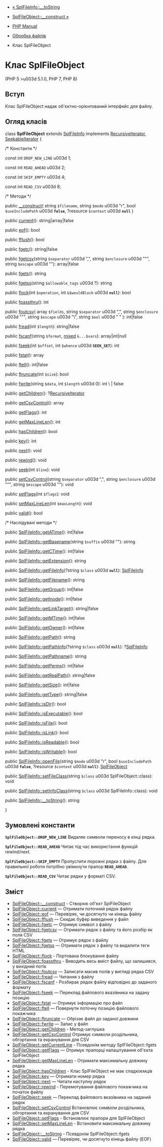 - [« SplFileInfo::\_\_toString](splfileinfo.tostring.md)
- [SplFileObject::\_\_construct »](splfileobject.construct.md)

- [PHP Manual](index.md)
- [Обробка файлів](spl.files.md)
- Клас SplFileObject

# Клас SplFileObject

(PHP 5 \>u003d 5.1.0, PHP 7, PHP 8)

## Вступ

Клас SplFileObject надає об'єктно-орієнтований інтерфейс для
файлу.

## Огляд класів

class **SplFileObject** extends [SplFileInfo](class.splfileinfo.md)
implements [RecursiveIterator](class.recursiveiterator.md),
[SeekableIterator](class.seekableiterator.md) {

/\* Константи \*/

const int `DROP_NEW_LINE` u003d 1;

const int `READ_AHEAD` u003d 2;

const int `SKIP_EMPTY` u003d 4;

const int `READ_CSV` u003d 8;

/\* Методи \*/

public [\_\_construct](splfileobject.construct.md)(
string `$filename`,
string `$mode` u003d "r",
bool `$useIncludePath` u003d **`false`**,
?resource `$context` u003d **`null`**
)

public [current](splfileobject.current.md)(): string\|array\|false

public [eof](splfileobject.eof.md)(): bool

public [fflush](splfileobject.fflush.md)(): bool

public [fgetc](splfileobject.fgetc.md)(): string\|false

public [fgetcsv](splfileobject.fgetcsv.md)(string `$separator` u003d ",",
string `$enclosure` u003d "\"", string `$escape` u003d "\"): array\|false

public [fgets](splfileobject.fgets.md)(): string

public [fgetss](splfileobject.fgetss.md)(string `$allowable_tags` u003d
?): string

public [flock](splfileobject.flock.md)(int `$operation`, int
`&$wouldBlock` u003d **`null`**): bool

public [fpassthru](splfileobject.fpassthru.md)(): int

public [fputcsv](splfileobject.fputcsv.md)(
array `$fields`,
string `$separator` u003d ",",
string `$enclosure` u003d "\"",
string `$escape` u003d "\\",
string `$eol` u003d "
"
): int\|false

public [fread](splfileobject.fread.md)(int `$length`): string\|false

public [fscanf](splfileobject.fscanf.md)(string `$format`,
[mixed](language.types.declarations.md#language.types.declarations.mixed)
`&...$vars`): array\|int\|null

public [fseek](splfileobject.fseek.md)(int `$offset`, int `$whence` u003d
**`SEEK_SET`**): int

public [fstat](splfileobject.fstat.md)(): array

public [ftell](splfileobject.ftell.md)(): int\|false

public [ftruncate](splfileobject.ftruncate.md)(int `$size`): bool

public [fwrite](splfileobject.fwrite.md)(string `$data`, int `$length`
u003d 0): int \ | false

public [getChildren](splfileobject.getchildren.md)():
?[RecursiveIterator](class.recursiveiterator.md)

public [getCsvControl](splfileobject.getcsvcontrol.md)(): array

public [getFlags](splfileobject.getflags.md)(): int

public [getMaxLineLen](splfileobject.getmaxlinelen.md)(): int

public [hasChildren](splfileobject.haschildren.md)(): bool

public [key](splfileobject.key.md)(): int

public [next](splfileobject.next.md)(): void

public [rewind](splfileobject.rewind.md)(): void

public [seek](splfileobject.seek.md)(int `$line`): void

public [setCsvControl](splfileobject.setcsvcontrol.md)(string
`$separator` u003d ",", string `$enclosure` u003d "\"", string `$escape` u003d
"\"): void

public [setFlags](splfileobject.setflags.md)(int `$flags`): void

public [setMaxLineLen](splfileobject.setmaxlinelen.md)(int
`$maxLength`): void

public [valid](splfileobject.valid.md)(): bool

/\* Наслідувані методи \*/

public [SplFileInfo::getATime](splfileinfo.getatime.md)(): int\|false

public [SplFileInfo::getBasename](splfileinfo.getbasename.md)(string
`$suffix` u003d ""): string

public [SplFileInfo::getCTime](splfileinfo.getctime.md)(): int\|false

public [SplFileInfo::getExtension](splfileinfo.getextension.md)():
string

public [SplFileInfo::getFileInfo](splfileinfo.getfileinfo.md)(?string
`$class` u003d **`null`**): [SplFileInfo](class.splfileinfo.md)

public [SplFileInfo::getFilename](splfileinfo.getfilename.md)():
string

public [SplFileInfo::getGroup](splfileinfo.getgroup.md)(): int\|false

public [SplFileInfo::getInode](splfileinfo.getinode.md)(): int\|false

public [SplFileInfo::getLinkTarget](splfileinfo.getlinktarget.md)():
string\|false

public [SplFileInfo::getMTime](splfileinfo.getmtime.md)(): int\|false

public [SplFileInfo::getOwner](splfileinfo.getowner.md)(): int\|false

public [SplFileInfo::getPath](splfileinfo.getpath.md)(): string

public [SplFileInfo::getPathInfo](splfileinfo.getpathinfo.md)(?string
`$class` u003d **`null`**): ?[SplFileInfo](class.splfileinfo.md)

public [SplFileInfo::getPathname](splfileinfo.getpathname.md)():
string

public [SplFileInfo::getPerms](splfileinfo.getperms.md)(): int\|false

public [SplFileInfo::getRealPath](splfileinfo.getrealpath.md)():
string\|false

public [SplFileInfo::getSize](splfileinfo.getsize.md)(): int\|false

public [SplFileInfo::getType](splfileinfo.gettype.md)(): string\|false

public [SplFileInfo::isDir](splfileinfo.isdir.md)(): bool

public [SplFileInfo::isExecutable](splfileinfo.isexecutable.md)():
bool

public [SplFileInfo::isFile](splfileinfo.isfile.md)(): bool

public [SplFileInfo::isLink](splfileinfo.islink.md)(): bool

public [SplFileInfo::isReadable](splfileinfo.isreadable.md)(): bool

public [SplFileInfo::isWritable](splfileinfo.iswritable.md)(): bool

public [SplFileInfo::openFile](splfileinfo.openfile.md)(string `$mode`
u003d "r", bool `$useIncludePath` u003d **`false`**, ?resource `$context` u003d
**`null`**): [SplFileObject](class.splfileobject.md)

public [SplFileInfo::setFileClass](splfileinfo.setfileclass.md)(string
`$class` u003d SplFileObject::class): void

public [SplFileInfo::setInfoClass](splfileinfo.setinfoclass.md)(string
`$class` u003d SplFileInfo::class): void

public [SplFileInfo::\_\_toString](splfileinfo.tostring.md)(): string

}

## Зумовлені константи

**`SplFileObject::DROP_NEW_LINE`**
Видаляє символи переносу в кінці рядка.

**`SplFileObject::READ_AHEAD`**
Читає під час використання функцій rewind/next.

**`SplFileObject::SKIP_EMPTY`**
Пропустити порожні рядки з файлу. Для правильної роботи потрібно
увімкнути прапор **`READ_AHEAD`**.

**`SplFileObject::READ_CSV`**
Читає рядки у форматі CSV.

## Зміст

- [SplFileObject::\_\_construct](splfileobject.construct.md) -
Створює об'єкт SplFileObject
- [SplFileObject::current](splfileobject.current.md) — Отримати
поточний рядок файлу
- [SplFileObject::eof](splfileobject.eof.md) — Перевіряє, чи досягнуто
чи кінець файлу
- [SplFileObject::fflush](splfileobject.fflush.md) — Скидає
буфер виведення у файл
- [SplFileObject::fgetc](splfileobject.fgetc.md) — Отримує символ
з файлу
- [SplFileObject::fgetcsv](splfileobject.fgetcsv.md) — Отримати
рядок з файлу та його розбір як поля CSV
- [SplFileObject::fgets](splfileobject.fgets.md) — Отримує рядок
з файлу
- [SplFileObject::fgetss](splfileobject.fgetss.md) — Отримати рядок
з файлу та видалити теги HTML
- [SplFileObject::flock](splfileobject.flock.md) - Портована
блокування файлу
- [SplFileObject::fpassthru](splfileobject.fpassthru.md) - Виводить
весь вміст файлу, що залишився, у вихідний потік
- [SplFileObject::fputcsv](splfileobject.fputcsv.md) — Записати
масив полів у вигляді рядка CSV
- [SplFileObject::fread](splfileobject.fread.md) — Читання з файлу
- [SplFileObject::fscanf](splfileobject.fscanf.md) - Розбирає
рядок файлу відповідно до заданого формату
- [SplFileObject::fseek](splfileobject.fseek.md) — Переклад файлового
вказівника на задану позицію
- [SplFileObject::fstat](splfileobject.fstat.md) — Отримує
інформацію про файл
- [SplFileObject::ftell](splfileobject.ftell.md) — Повернути поточну
позицію файлового покажчика
- [SplFileObject::ftruncate](splfileobject.ftruncate.md) — Обрізає
файл до заданої довжини
- [SplFileObject::fwrite](splfileobject.fwrite.md) — Запис у файл
- [SplFileObject::getChildren](splfileobject.getchildren.md) -
Метод-заглушка
- [SplFileObject::getCsvControl](splfileobject.getcsvcontrol.md)
Отримує символи роздільника, обгортання та екранування для CSV
- [SplFileObject::getCurrentLine](splfileobject.getcurrentline.md) -
Псевдонім методу SplFileObject::fgets
- [SplFileObject::getFlags](splfileobject.getflags.md) — Отримує
прапорці налаштування об'єкта SplFileObject
- [SplFileObject::getMaxLineLen](splfileobject.getmaxlinelen.md) -
Отримати максимальну довжину рядка
- [SplFileObject::hasChildren](splfileobject.haschildren.md) - Клас
SplFileObject не має спадкоємців
- [SplFileObject::key](splfileobject.key.md) — Отримати номер рядка
- [SplFileObject::next](splfileobject.next.md) — Читати наступну
рядок
- [SplFileObject::rewind](splfileobject.rewind.md) - Перемотування
файлового покажчика на початок файлу
- [SplFileObject::seek](splfileobject.seek.md) — Переклад файлового
вказівника на заданий рядок
- [SplFileObject::setCsvControl](splfileobject.setcsvcontrol.md)
Встановлює символи роздільника, обгортання та екранування для
CSV
- [SplFileObject::setFlags](splfileobject.setflags.md) -
Встановлює прапори для SplFileObject
- [SplFileObject::setMaxLineLen](splfileobject.setmaxlinelen.md) -
Встановити максимальну довжину рядка
- [SplFileObject::\_\_toString](splfileobject.tostring.md) -
Псевдонім SplFileObject::fgets
- [SplFileObject::valid](splfileobject.valid.md) — Перевіряє,
чи досягнуто кінець файлу (EOF)
